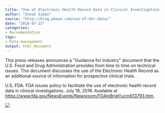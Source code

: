 ```yaml
---
title: "Use of Electronic Health Record Data in Clinical Investigations"
author: "Steve Simon"
source: "http://blog.pmean.com/use-of-ehr-data/"
date: "2018-07-23"
categories:
- Recommendation
tags:
- Data management
output: html_document
---
```


This press releases announces a "Guidance for Industry" document that
the U.S. Food and Drug Administration provides from time to time on
technical issues. This document discusses the use of the Electronic
Health Record as an additional source of information for prospective
clinical trials.

<!---More--->

U.S. FDA. FDA issues policy to facilitate the use of electronic health
record data in clinical investigations. July 18, 2018. Available at
<https://www.fda.gov/NewsEvents/Newsroom/FDAInBrief/ucm613793.htm>.

![](http://www.pmean.com/new-images/18/use-of-ehr-data01.png)




